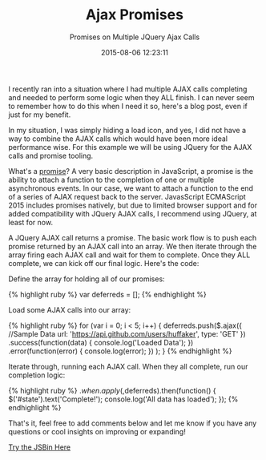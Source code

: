 ﻿---
layout: post
title:  "Ajax Promises"
date:   2015-08-06  12:23:11
categories: blog
subtitle: "Promises on Multiple JQuery Ajax Calls"
image: "/images/mountain1.png"
---

I recently ran into a situation where I had multiple AJAX calls completing and needed to perform some logic when they ALL finish. I can never seem to remember how to do this when I need it so, here's a blog post, even if just for my benefit.

In my situation, I was simply hiding a load icon, and yes, I did not have a way to combine the AJAX calls which would have been more ideal performance wise. For this example we will be using JQuery for the AJAX calls and promise tooling.

What's a [promise][prom]? A very basic description in JavaScript, a promise is the ability to attach a function to the completion of one or multiple asynchronous events. In our case, we want to attach a function to the end of a series of AJAX request back to the server. JavasScript ECMAScript 2015 includes promises natively, but due to limited browser support and for added compatibility with JQuery AJAX calls, I recommend using JQuery, at least for now.

A JQuery AJAX call returns a promise. The basic work flow is to push each promise returned by an AJAX call into an array. We then iterate through the array firing each AJAX call and wait for them to complete. Once they ALL complete, we can kick off our final logic. Here's the code:

Define the array for holding all of our promises:

{% highlight ruby %}
  var deferreds = [];
{% endhighlight %}

Load some AJAX calls into our array:

{% highlight ruby %}
  for (var i = 0; i < 5; i++) {
    deferreds.push($.ajax({
    	  //Sample Data
    	  url: 'https://api.github.com/users/huffaker',
    	  type: 'GET'
      })
      .success(function(data) {
        console.log('Loaded Data');
      })
  	.error(function(error) {
    	  console.log(error);
  	})
    );
  }
{% endhighlight %}

Iterate through, running each AJAX call. When they all complete, run our completion logic:

{% highlight ruby %}
  $.when.apply($,deferreds).then(function() {
  	$('#state').text('Complete!');
  	console.log('All data has loaded');
  });
{% endhighlight %}

That's it, feel free to add comments below and let me know if you have any questions or cool insights on improving or expanding!

[Try the JSBin Here][JSBin]


[JSBin]: https://jsbin.com/lepusu/edit?html,console,output
[prom]: https://api.jquery.com/promise/